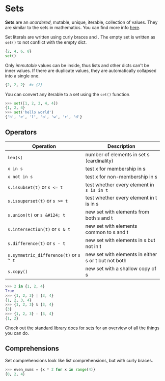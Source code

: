 # Sets

**Sets** are an _unordered_, mutable, unique, iterable, collection of values. They are similar to the sets in mathematics. You can find more info [here](https://docs.python.org/3/tutorial/datastructures.html#sets).

Set literals are written using curly braces and . The empty set is  written as `set()` to not conflict with the empty dict.

```python
{2, 4, 6, 8}
set()
```

Only _immutable_ values can be inside, thus lists and other dicts can't be inner values. If there are duplicate values, they are automatically collapsed into a single one.

```python
{2, 2, 2}  #> {2}
```

You can convert any iterable to a set using the `set()` function.

```python
>>> set([1, 2, 2, 4, 4])
{1, 2, 4}
>>> set('hello world')
{'h', 'e', 'l', 'o', 'w', 'r', 'd'}
```

## Operators

|Operation|Description|
|--- |--- |
|`len(s)`|number of elements in set s (cardinality)|
|`x in s`|test x for membership in s|
|`x not in s`|test x for non-membership in s|
|`s.issubset(t)` or `s <= t`|test whether every element in `s is in t`|
|`s.issuperset(t)` or `s >= t` |test whether every element in t is in s|
|`s.union(t)` or `s &#124; t` | new set with elements from both s and t|
|`s.intersection(t)` or `s & t` | new set with elements common to s and t|
|`s.difference(t)` or `s - t` |new set with elements in s but not in t|
|`s.symmetric_difference(t)` or `s ^ t`|new set with elements in either s or t but not both|
|`s.copy()` |new set with a shallow copy of s|


```python
>>> 2 in {1, 2, 4}
True
>>> {1, 2, 3} | {3, 4}
{1, 2, 3, 4}
>>> {1, 2, 3} & {3, 4}
{3}
>>> {1, 2, 3} - {3, 4}
{1, 2}
```

Check out the [standard library docs for sets](https://docs.python.org/3/library/stdtypes.html#set-types-set-frozenset) for an overview of all the things you can do.

## Comprehensions

Set comprehensions look like list comprehensions, but with curly braces.

```python
>>> even_nums = {x * 2 for x in range(4)}
{0, 2, 4}
```